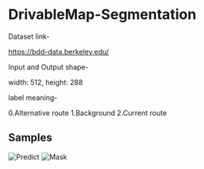 # DrivableMap-Segmentation

Dataset link-

https://bdd-data.berkeley.edu/

Input and Output shape-

width: 512, height: 288

label meaning-

0.Alternative route 1.Background 2.Current route

Samples
--------
![Predict](https://user-images.githubusercontent.com/52787702/76521440-31bd6300-64a8-11ea-8d41-e40598552d01.gif)
![Mask](https://user-images.githubusercontent.com/52787702/76521187-a643d200-64a7-11ea-891b-2702ace46524.gif)
